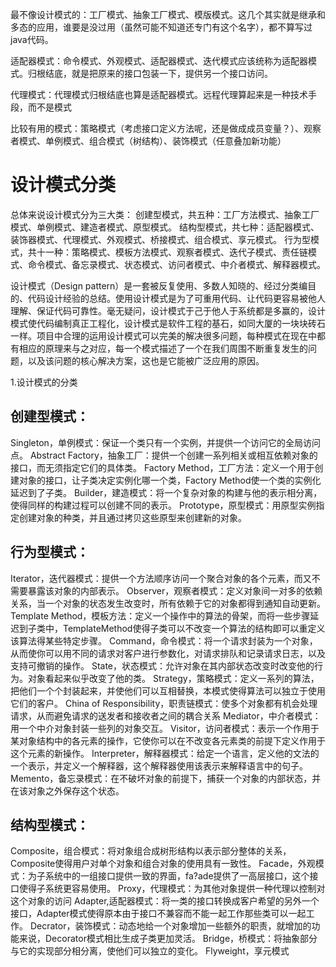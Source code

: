 最不像设计模式的：工厂模式、抽象工厂模式、模版模式。这几个其实就是继承和多态的应用，谁要是没过用（虽然可能不知道还专门有这个名字），都不算写过java代码。

适配器模式：命令模式、外观模式、适配器模式、迭代模式应该统称为适配器模式。归根结底，就是把原来的接口包装一下，提供另一个接口访问。

代理模式：代理模式归根结底也算是适配器模式。远程代理算起来是一种技术手段，而不是模式

比较有用的模式：策略模式（考虑接口定义方法呢，还是做成成员变量？）、观察者模式、单例模式、组合模式（树结构）、装饰模式（任意叠加新功能）

# 设计模式分类
总体来说设计模式分为三大类：
创建型模式，共五种：工厂方法模式、抽象工厂模式、单例模式、建造者模式、原型模式。
结构型模式，共七种：适配器模式、装饰器模式、代理模式、外观模式、桥接模式、组合模式、享元模式。
行为型模式，共十一种：策略模式、模板方法模式、观察者模式、迭代子模式、责任链模式、命令模式、备忘录模式、状态模式、访问者模式、中介者模式、解释器模式。

设计模式（Design pattern）是一套被反复使用、多数人知晓的、经过分类编目的、代码设计经验的总结。使用设计模式是为了可重用代码、让代码更容易被他人理解、保证代码可靠性。毫无疑问，设计模式于己于他人于系统都是多赢的，设计模式使代码编制真正工程化，设计模式是软件工程的基石，如同大厦的一块块砖石一样。项目中合理的运用设计模式可以完美的解决很多问题，每种模式在现在中都有相应的原理来与之对应，每一个模式描述了一个在我们周围不断重复发生的问题，以及该问题的核心解决方案，这也是它能被广泛应用的原因。

1.设计模式的分类

## 创建型模式：

Singleton，单例模式：保证一个类只有一个实例，并提供一个访问它的全局访问点。
Abstract Factory，抽象工厂：提供一个创建一系列相关或相互依赖对象的接口，而无须指定它们的具体类。
Factory Method，工厂方法：定义一个用于创建对象的接口，让子类决定实例化哪一个类，Factory Method使一个类的实例化延迟到了子类。
Builder，建造模式：将一个复杂对象的构建与他的表示相分离，使得同样的构建过程可以创建不同的表示。
Prototype，原型模式：用原型实例指定创建对象的种类，并且通过拷贝这些原型来创建新的对象。

## 行为型模式：    

Iterator，迭代器模式：提供一个方法顺序访问一个聚合对象的各个元素，而又不需要暴露该对象的内部表示。
Observer，观察者模式：定义对象间一对多的依赖关系，当一个对象的状态发生改变时，所有依赖于它的对象都得到通知自动更新。
Template Method，模板方法：定义一个操作中的算法的骨架，而将一些步骤延迟到子类中，TemplateMethod使得子类可以不改变一个算法的结构即可以重定义该算法得某些特定步骤。
Command，命令模式：将一个请求封装为一个对象，从而使你可以用不同的请求对客户进行参数化，对请求排队和记录请求日志，以及支持可撤销的操作。
State，状态模式：允许对象在其内部状态改变时改变他的行为。对象看起来似乎改变了他的类。
Strategy，策略模式：定义一系列的算法，把他们一个个封装起来，并使他们可以互相替换，本模式使得算法可以独立于使用它们的客户。
China of Responsibility，职责链模式：使多个对象都有机会处理请求，从而避免请求的送发者和接收者之间的耦合关系
Mediator，中介者模式：用一个中介对象封装一些列的对象交互。
Visitor，访问者模式：表示一个作用于某对象结构中的各元素的操作，它使你可以在不改变各元素类的前提下定义作用于这个元素的新操作。
Interpreter，解释器模式：给定一个语言，定义他的文法的一个表示，并定义一个解释器，这个解释器使用该表示来解释语言中的句子。
Memento，备忘录模式：在不破坏对象的前提下，捕获一个对象的内部状态，并在该对象之外保存这个状态。
## 结构型模式：    

Composite，组合模式：将对象组合成树形结构以表示部分整体的关系，Composite使得用户对单个对象和组合对象的使用具有一致性。
Facade，外观模式：为子系统中的一组接口提供一致的界面，fa?ade提供了一高层接口，这个接口使得子系统更容易使用。
Proxy，代理模式：为其他对象提供一种代理以控制对这个对象的访问
Adapter,适配器模式：将一类的接口转换成客户希望的另外一个接口，Adapter模式使得原本由于接口不兼容而不能一起工作那些类可以一起工作。
Decrator，装饰模式：动态地给一个对象增加一些额外的职责，就增加的功能来说，Decorator模式相比生成子类更加灵活。
Bridge，桥模式：将抽象部分与它的实现部分相分离，使他们可以独立的变化。
Flyweight，享元模式




